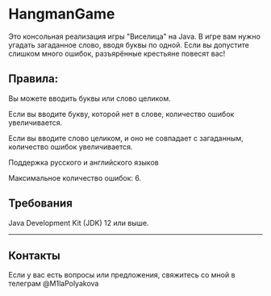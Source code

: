 # HangmanGame
Это консольная реализация игры "Виселица" на Java. В игре вам нужно угадать загаданное слово, вводя буквы по одной. 
Если вы допустите слишком много ошибок, разъярённые крестьяне повесят вас!

## Правила:
Вы можете вводить буквы или слово целиком.

Если вы вводите букву, которой нет в слове, количество ошибок увеличивается.

Если вы вводите слово целиком, и оно не совпадает с загаданным, количество ошибок увеличивается.

Поддержка русского и английского языков

Максимальное количество ошибок: 6.

## Требования 
Java Development Kit (JDK) 12 или выше.

---
   
## Контакты
Если у вас есть вопросы или предложения, свяжитесь со мной в телеграм @M1laPolyakova
